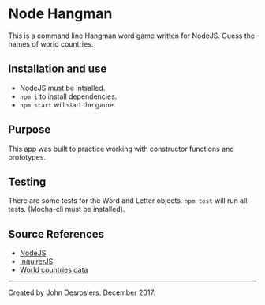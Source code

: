 # Node Hangman
This is a command line Hangman word game written for NodeJS. Guess the names of world countries.

## Installation and use
* NodeJS must be intsalled.
* `npm i` to install dependencies.
* `npm start` will start the game.

## Purpose
This app was built to practice working with constructor functions and prototypes.

## Testing
There are some tests for the Word and Letter objects. `npm test` will run all tests. (Mocha-cli must be installed).

## Source References
* [NodeJS](https://nodejs.org/en/)
* [InquirerJS](https://www.npmjs.com/package/inquirer)
* [World countries data](https://mledoze.github.io/countries/)

---
Created by John Desrosiers. December 2017.